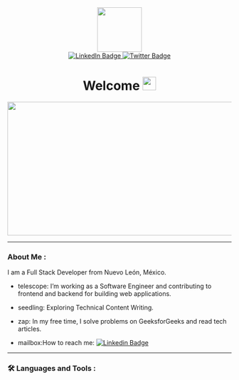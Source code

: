<div id="header" align="center">
  <img src="https://iramirezdevs.com/assets/img/monkey_iramirezdevs.gif" width="100"/>
  <div id="badges">
    <a href="https://www.linkedin.com/in/israel-ramirez-gaza-fullstack-developer">
      <img src="https://img.shields.io/badge/LinkedIn-blue?style=for-the-badge&logo=linkedin&logoColor=white" alt="LinkedIn Badge"/>
    </a>   
    <a href="https://twitter.com/DevsIramirez">
      <img src="https://img.shields.io/badge/Twitter-blue?style=for-the-badge&logo=twitter&logoColor=white" alt="Twitter Badge"/>
    </a>
  </div>
  <img src="https://iramirezdevs.com/assets/img/status-active-success.svg" alt=""/>
  <h1>
    Welcome
    <img src="https://media.giphy.com/media/hvRJCLFzcasrR4ia7z/giphy.gif" width="30px"/>
  </h1>
</div>
<div align="center">
  <img src="https://iramirezdevs.com/assets/img/monkey_stress.gif" width="600" height="300"/>
</div>

---

### About Me :
I am a Full Stack Developer from Nuevo León, México.
- telescope: I’m working as a Software Engineer and contributing to frontend and backend for building web applications.

- seedling: Exploring Technical Content Writing.

- zap: In my free time, I solve problems on GeeksforGeeks and read tech articles.

- mailbox:How to reach me: [![Linkedin Badge](https://img.shields.io/badge/-kakbar-blue?style=flat&logo=Linkedin&logoColor=white)](your-linkedin-url)

---

### :hammer_and_wrench: Languages and Tools :


